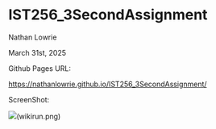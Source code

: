 # IST256_3SecondAssignment

Nathan Lowrie

March 31st, 2025

Github Pages URL:

https://nathanlowrie.github.io/IST256_3SecondAssignment/

ScreenShot:

![](screenshot/Screen_product.png)(wikirun.png)
